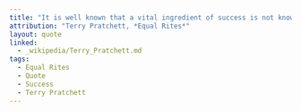 ```yaml
---
title: "It is well known that a vital ingredient of success is not knowing that what you're attempting can't be done."
attribution: "Terry Pratchett, *Equal Rites*"
layout: quote
linked:
  - _wikipedia/Terry_Pratchett.md
tags:
  - Equal Rites
  - Quote
  - Success
  - Terry Pratchett
---
```

